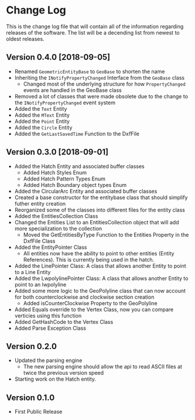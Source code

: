 ﻿# Change Log

This is the change log file that will contain all of the information regarding
releases of the software. The list will be a decending list from newest to oldest releases.

## Version 0.4.0 [2018-09-05]
- Renamed `GeometricEntityBase` to `GeoBase` to shorten the name
- Inheriting the `INotifyPropertyChanged` Interface from the `GeoBase` class
  - Changed most of the underlying structure for how `PropertyChanged` events are handled in the GeoBase class
- Removed a lot of classes that were made obsolete due to the change to the `INotifyPropertyChanged` event system
- Added the `Text` Entity
- Added the `MText` Entity
- Added the `Point` Entity
- Added the `Circle` Entity
- Added the `GetLastSavedTime` Function to the DxfFile

## Version 0.3.0 [2018-09-01]
- Added the Hatch Entity and associated buffer classes
  - Added Hatch Styles Enum
  - Added Hatch Pattern Types Enum
  - Added Hatch Boundary object types Enum
- Added the CircularArc Entity and associated buffer classes
- Created a base constructor for the entitybase class that should simplify futher entity creation
- Reorganized some of the classes into different files for the entity class
- Added the EntitiesCollection Class
- Changed the Entities List to an EntitiesCollection object that will add more specialization to the collection
  - Moved the GetEntitiesByType Function to the Entities Property in the DxfFile Class
- Added the EntityPointer Class
  - All entities now have the ability to point to other entities (Entity References). This is currently being used in the hatch.
- Added the LinePointer Class: A class that allows another Entity to point to a Line Entity
- Added the LwpolylinePointer Class: A class that allows another Entity to point to an lwpolyline
- Added some more logic to the GeoPolyline class that can now account for both counterclockwise and clockwise section creation
  - Added isCounterClockwise Property to the GeoPolyline
- Added Equals override to the Vertex Class, now you can compare verticies using this function
- Added GetHashCode to the Vertex Class
- Added Parse Exception Class

## Version 0.2.0
- Updated the parsing engine
  - The new parsing engine should allow the api to read ASCII files at twice the previous version speed
- Starting work on the Hatch entity.

## Version 0.1.0
- First Public Release